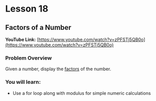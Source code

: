 # Lesson 18

## Factors of a Number

__YouTube Link:__ [https://www.youtube.com/watch?v=zPFSTj5QB0o](https://www.youtube.com/watch?v=zPFSTj5QB0o)

### Problem Overview

Given a number, display the [factors](https://www.mathsisfun.com/numbers/factors-all-tool.html) of the number.

### You will learn:

- Use a for loop along with modulus for simple numeric calculations
